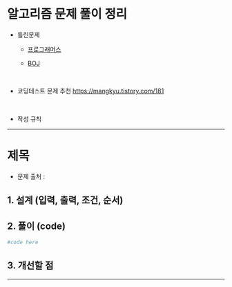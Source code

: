 # 알고리즘 문제 풀이 정리

- 틀린문제
    - [프로그래머스](https://github.com/jihoGit/Algorithm/blob/main/programmers/%ED%8B%80%EB%A6%B0%EB%AC%B8%EC%A0%9C.md)

    - [BOJ]()

&nbsp;    

- 코딩테스트 문제 추천
https://mangkyu.tistory.com/181

&nbsp;

- 작성 규칙

---
# 제목

- 문제 출처 : 

## 1. 설계 (입력, 출력, 조건, 순서)

## 2. 풀이 (code)
```python
#code here
```

## 3. 개선할 점
---

